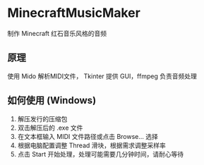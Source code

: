 # MinecraftMusicMaker

制作 Minecraft 红石音乐风格的音频

## 原理

使用 Mido 解析MIDI文件， Tkinter 提供 GUI，ffmpeg 负责音频处理

## 如何使用 (Windows)

1. 解压发行的压缩包
2. 双击解压后的 .exe 文件
3. 在文本框输入 MIDI 文件路径或点击 Browse... 选择
4. 根据电脑配置调整 Thread 滑块，根据需求调整采样率
5. 点击 Start 开始处理，处理可能需要几分钟时间，请耐心等待
